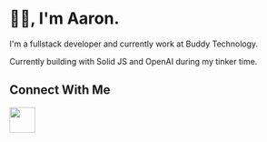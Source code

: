# 👋🏾, I'm Aaron.

I'm a fullstack developer and currently work at Buddy Technology.

Currently building with Solid JS and OpenAI during my tinker time.

## Connect With Me

<a href="https://www.linkedin.com/in/aaronware/"><img src="https://upload.wikimedia.org/wikipedia/commons/thumb/c/ca/LinkedIn_logo_initials.png/640px-LinkedIn_logo_initials.png" height="45" width="45"></a> 





  
